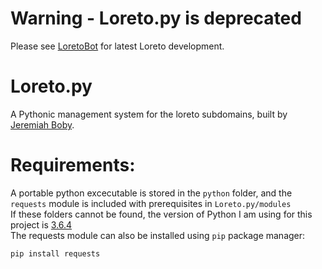 # Warning - Loreto.py is deprecated
Please see [LoretoBot](https://anonguy.github.io/loretobot) for latest Loreto development.
# Loreto.py
A Pythonic management system for the loreto subdomains, built by [Jeremiah Boby](https://anonguy.github.io).
# Requirements:
A portable python excecutable is stored in the `python` folder, and the `requests` module is included with prerequisites in `Loreto.py/modules` <br />
If these folders cannot be found, the version of Python I am using for this project is [3.6.4](https://www.python.org/downloads/release/python-364/) <br />
The requests module can also be installed using `pip` package manager: <br />
```
pip install requests
```

